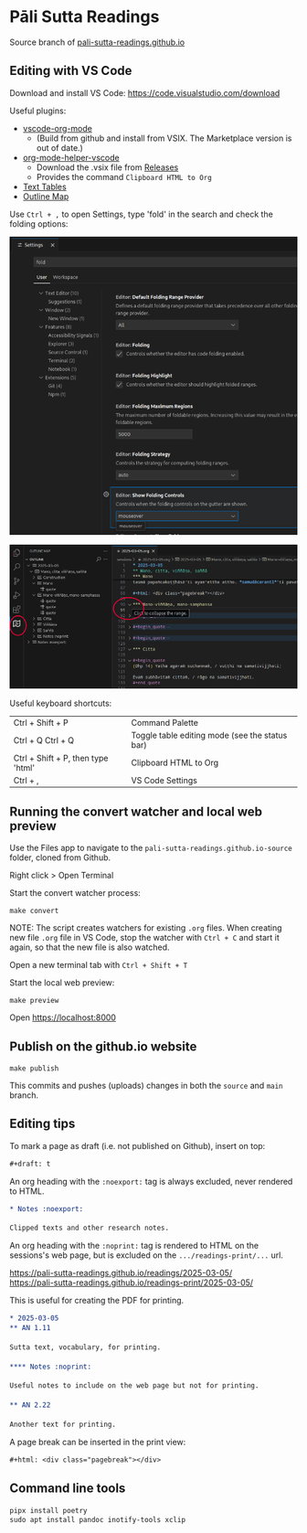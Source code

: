 # Pāli Sutta Readings

Source branch of [pali-sutta-readings.github.io](https://pali-sutta-readings.github.io)

## Editing with VS Code

Download and install VS Code: <https://code.visualstudio.com/download>

Useful plugins:

- [vscode-org-mode](https://github.com/vscode-org-mode/vscode-org-mode)
  - (Build from github and install from VSIX. The Marketplace version is out of date.)
- [org-mode-helper-vscode](https://github.com/pali-sutta-readings/org-mode-helper-vscode)
  - Download the .vsix file from [Releases](https://github.com/pali-sutta-readings/org-mode-helper-vscode/releases)
  - Provides the command `Clipboard HTML to Org`
- [Text Tables](https://marketplace.visualstudio.com/items?itemName=RomanPeshkov.vscode-text-tables)
- [Outline Map](https://marketplace.visualstudio.com/items?itemName=Gerrnperl.outline-map)

Use `Ctrl + ,` to open Settings, type 'fold' in the search and check the folding options:

![enable folding](misc/enable-folding.png)

![outlines](misc/org-heading-outlines-and-folding.png)

Useful keyboard shortcuts:

|                                    |                                                |
| ---------------------------------- | ---------------------------------------------- |
| Ctrl + Shift + P                   | Command Palette                                |
| Ctrl + Q Ctrl + Q                  | Toggle table editing mode (see the status bar) |
| Ctrl + Shift + P, then type 'html' | Clipboard HTML to Org                          |
| Ctrl + ,                           | VS Code Settings                               |

## Running the convert watcher and local web preview

Use the Files app to navigate to the `pali-sutta-readings.github.io-source`
folder, cloned from Github.

Right click > Open Terminal

Start the convert watcher process:

```
make convert
```

NOTE: The script creates watchers for existing `.org` files. When creating new
file `.org` file in VS Code, stop the watcher with `Ctrl + C` and start it
again, so that the new file is also watched.

Open a new terminal tab with `Ctrl + Shift + T`

Start the local web preview:

```
make preview
```

Open <https://localhost:8000>

## Publish on the github.io website 

```
make publish
```

This commits and pushes (uploads) changes in both the `source` and `main` branch.

## Editing tips

To mark a page as draft (i.e. not published on Github), insert on top:

``` org
#+draft: t
```

An org heading with the `:noexport:` tag is always excluded, never rendered to HTML.

``` org
* Notes :noexport:

Clipped texts and other research notes.
```

An org heading with the `:noprint:` tag is rendered to HTML on the sessions's web page, but is excluded on the `.../readings-print/...` url.

<https://pali-sutta-readings.github.io/readings/2025-03-05/>  
<https://pali-sutta-readings.github.io/readings-print/2025-03-05/>

This is useful for creating the PDF for printing.

``` org
* 2025-03-05
** AN 1.11

Sutta text, vocabulary, for printing.

**** Notes :noprint:

Useful notes to include on the web page but not for printing.

** AN 2.22

Another text for printing.
```

A page break can be inserted in the print view:

``` org
#+html: <div class="pagebreak"></div>
```

## Command line tools

```
pipx install poetry
sudo apt install pandoc inotify-tools xclip
```
